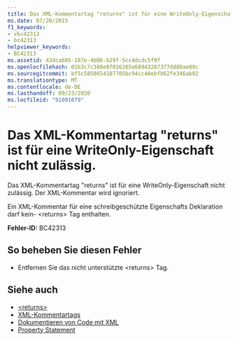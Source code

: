```yaml
---
title: Das XML-Kommentartag "returns" ist für eine WriteOnly-Eigenschaft nicht zulässig.
ms.date: 07/20/2015
f1_keywords:
- vbc42313
- bc42313
helpviewer_keywords:
- BC42313
ms.assetid: 43dca605-187e-4b0b-b29f-5cc4dcdc5f9f
ms.openlocfilehash: 01b3c7c388e8f016265e68943287377dd80ae09c
ms.sourcegitcommit: bf5c5850654187705bc94cc40ebfb62fe346ab02
ms.translationtype: MT
ms.contentlocale: de-DE
ms.lasthandoff: 09/23/2020
ms.locfileid: "91091079"
---
```

# <a name="xml-comment-tag-returns-is-not-permitted-on-a-writeonly-property"></a>Das XML-Kommentartag "returns" ist für eine WriteOnly-Eigenschaft nicht zulässig.

Das XML-Kommentartag "returns" ist für eine WriteOnly-Eigenschaft nicht zulässig. Der XML-Kommentar wird ignoriert.  
  
 Ein XML-Kommentar für eine schreibgeschützte Eigenschafts Deklaration darf kein- \<returns> Tag enthalten.  
  
 **Fehler-ID:** BC42313  
  
## <a name="to-correct-this-error"></a>So beheben Sie diesen Fehler  
  
- Entfernen Sie das nicht unterstützte \<returns> Tag.  
  
## <a name="see-also"></a>Siehe auch

- [\<returns>](../language-reference/xmldoc/returns.md)
- [XML-Kommentartags](../language-reference/xmldoc/index.md)
- [Dokumentieren von Code mit XML](../programming-guide/program-structure/documenting-your-code-with-xml.md)
- [Property Statement](../language-reference/statements/property-statement.md)
